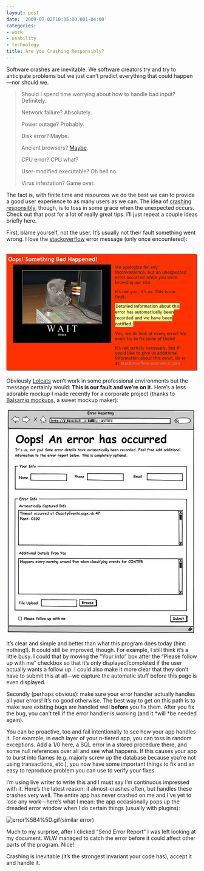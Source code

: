 ```yaml
---
layout: post
date: '2009-07-02T10:35:00.001-04:00'
categories:
- work
- usability
- technology
title: Are you Crashing Responsibly?
---
```



Software crashes are inevitable. We software creators try and try to anticipate problems but we just can’t predict everything that could happen—nor should we. 
<blockquote> 

Should I spend time worrying about how to handle bad input? Definitely.   

Network failure? Absolutely.  

Power outage? Probably.   

Disk error? Maybe.  

Ancient browsers? [Maybe](http://mharen.blogspot.com/2009/06/troubleshooting-elusive-site-slow-down.html).  

CPU error? CPU what?  

User-modified executable? Oh hell no.  

Virus infestation? Game over.
</blockquote>

The fact is, with finite time and resources we do the best we can to provide a good user experience to as many users as we can. The idea of [crashing responsibly](http://www.codinghorror.com/blog/archives/001118.html), though, is to toss in some grace when the unexpected occurs. Check out that post for a lot of really great tips. I’ll just repeat a couple ideas briefly here.

First, blame yourself, not the user. It’s usually not their fault something went wrong. I love the [stackoverflow](http://stackoverflow.com/) error message (only once encountered):

&#160;![gooderrorpage7.png](/assets/2009/gooderrorpage7.png) 

Obviously [Lolcats](http://icanhascheezburger.com/) won’t work in some professional environments but the message certainly would: **This is our fault and we’re on it.** Here’s a less adorable mockup I made recently for a corporate project (thanks to [Balsamiq mockups](http://www.balsamiq.com/products/mockups/examples), a sweet mockup maker):  

![ErrorPageMockup.png](/assets/2009/ErrorPageMockup.png) 

It’s clear and simple and better than what this program does today (hint: nothing!). It could still be improved, though. For example, I still think it’s a little busy. I could that by moving the “Your info” box after the “Please follow up with me” checkbox so that it’s only displayed/completed if the user actually wants a follow up. I could also make it more clear that they don’t have to submit this at all—we capture the automatic stuff before this page is even displayed.

Secondly (perhaps obvious): make sure your error handler actually handles all your errors! It’s no good otherwise. The best way to get on this path is to make sure existing bugs are handled well **before** you fix them. After you fix the bug, you can’t tell if the error handler is working (and it *will *be needed again).

You can be proactive, too and fail intentionally to see how your app handles it. For example, in each layer of your n-tiered app, you can toss in random exceptions. Add a 1/0 here, a SQL error in a stored procedure there, and some null references over all and see what happens. If this causes your app to burst into flames (e.g. majorly screw up the database because you’re not using transactions, etc.), you now have some important things to fix and an easy to reproduce problem you can use to verify your fixes.

I’m using live writer to write this and I must say I’m continuous impressed with it. Here’s the latest reason: it almost-crashes often, but handles these crashes very well. The entire app has never crashed on me and I’ve yet to lose any work—here’s what I mean: the app occasionally pops up the dreaded error window when I do certain things (usually with plugins):  

![error%5B4%5D.gif](/assets/2009/error%5B4%5D.gif)(similar error) 

Much to my surprise, after I clicked “Send Error Report” I was left looking at my document. WLW managed to catch the error before it could affect other parts of the program. Nice!

Crashing is inevitable (it’s the strongest invariant your code has), accept it and handle it.